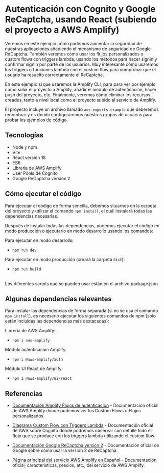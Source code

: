 # Autenticación con Cognito y Google ReCaptcha, usando React (subiendo el proyecto a AWS Amplify) 

Veremos en este ejemplo cómo podemos aumentar la seguridad de nuestras aplicaciones añadiendo el mecanismo de seguridad de Google ReCaptcha. También veremos cómo usar los flujos personalizados o custom flows con triggers lambda, usando los métodos para hacer signin y confirmar signin por parte de los usuarios. Muy interesante cómo usaremos los triggers o funciones lambda con el custom flow para comprobar que el usuario ha resuelto correctamente el ReCaptcha.

En este ejemplo sí que usaremos la Amplify CLI, para para ver por ejemplo cómo subir el proyecto a Amplify, añadir el módulo de autenticación, hacer push del proyecto, etc. Finalmente, veremos cómo eliminar los recursos creados, tanto a nivel local como el proyecto subido al servicio de Amplify. 

El proyecto incluye un archivo llamado `aws-exports-example` que deberemos renombrar y es donde configuraremos nuestros grupos de usuarios para probar los ejemplos de código.

## Tecnologías 

* Node y npm
* Vite
* React versión 18
* ES6
* Librería de AWS Amplify
* User Pools de Cognito
* Google ReCaptcha versión 2

## Cómo ejecutar el código

Para ejecutar el código de forma sencilla, debemos situarnos en la carpeta del proyecto y utilizar el comando `npm install`, el cuál instalará todas las dependencias necesarias.

Después de instalar todas las dependencias, podemos ejecutar el código en modo producción o ejecutarlo en modo desarrollo usando los comandos:

Para ejecutar en modo desarrollo:
* `npm run dev`   

Para ejecutar en modo producción (creará la carpeta `dist`):
* `npm run build`   

<br/>
Los diferentes scripts que se pueden usar están en el archivo package.json

## Algunas dependencias relevantes 

Para instalar las dependencias de forma separada (si no se usa el comando `npm install`), es necesario ejecutar los siguientes comandos de npm (sólo están incluidas las dependencias más destacadas):

Librería de AWS Amplify:

* `npm i aws-amplify`  

Módulo autenticación Amplify:

* `npm i @aws-amplify/auth` 

Módulo UI React de Amplify:

* `npm i @aws-amplify/ui-react`


## Referencias

- [Documentación Amplify Flujos de autenticación](https://docs.amplify.aws/react/build-a-backend/auth/switch-auth/) - Documentación oficial de AWS Amplify donde podemos ver los Custom Flows o Flujos personalizados.

- [Diagrama Custom Flow con Triggers Lambda](https://docs.aws.amazon.com/cognito/latest/developerguide/user-pool-lambda-challenge.html) - Documentación oficial de AWS sobre Cognito dónde podremos observar con detalle todo el flujo que se produce con los triggers lambda utilizando el custom flow.

- [Documentación Google ReCaptcha versión 2](https://developers.google.com/recaptcha/docs/display?hl=es-419) - Documentación oficial de Google sobre cómo usar la versión 2 de ReCaptcha.

- [Página principal del servicio AWS Amplify en Español](https://aws.amazon.com/es/amplify) - Documentación oficial, características, precios, etc., del servicio de AWS Amplify.
